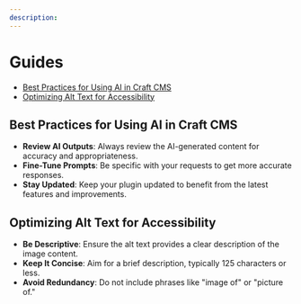 ```yaml
---
description:
---
```


# Guides

- [Best Practices for Using AI in Craft CMS](#best-practices-for-using-ai-in-craft-cms)
- [Optimizing Alt Text for Accessibility](#optimizing-alt-text-for-accessibility)

## Best Practices for Using AI in Craft CMS

- **Review AI Outputs**: Always review the AI-generated content for accuracy and appropriateness.
- **Fine-Tune Prompts**: Be specific with your requests to get more accurate responses.
- **Stay Updated**: Keep your plugin updated to benefit from the latest features and improvements.

## Optimizing Alt Text for Accessibility

- **Be Descriptive**: Ensure the alt text provides a clear description of the image content.
- **Keep It Concise**: Aim for a brief description, typically 125 characters or less.
- **Avoid Redundancy**: Do not include phrases like "image of" or "picture of."
